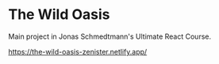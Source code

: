 # The Wild Oasis

Main project in Jonas Schmedtmann's Ultimate React Course.

https://the-wild-oasis-zenister.netlify.app/
